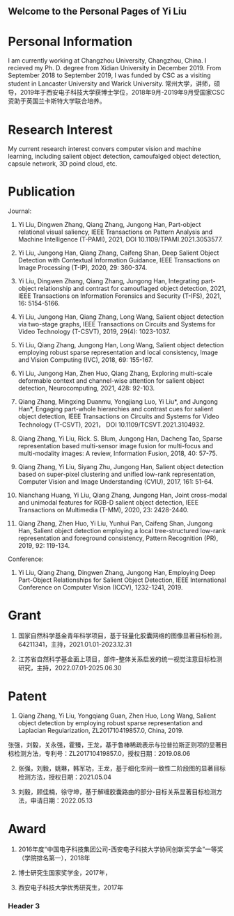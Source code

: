## Welcome to the Personal Pages of Yi Liu 
# Personal Information
I am currently working at Changzhou University, Changzhou, China. I recieved my Ph. D. degree from Xidian University in December 2019. From September 2018 to September 2019, I was funded by CSC as a visiting student in Lancaster University and Warick University.
常州大学，讲师，硕导，2019年于西安电子科技大学获博士学位，2018年9月-2019年9月受国家CSC资助于英国兰卡斯特大学联合培养。

# Research Interest
My current research interest convers computer vision and machine learning, including salient object detection, camoufalged object detection, capsule network, 3D poind cloud, etc.
# Publication
Journal:

1. Yi Liu, Dingwen Zhang, Qiang Zhang, Jungong Han, Part-object relational visual saliency, IEEE Transactions on Pattern Analysis and Machine Intelligence (T-PAMI), 2021, DOI 10.1109/TPAMI.2021.3053577.

2. Yi Liu, Jungong Han, Qiang Zhang, Caifeng Shan, Deep Salient Object Detection with Contextual Information Guidance, IEEE Transactions on Image Processing (T-IP), 2020, 29: 360-374.

3. Yi Liu, Dingwen Zhang, Qiang Zhang, Jungong Han, Integrating part-object relationship and contrast for camouflaged object detection, 2021, IEEE Transactions on Information Forensics and Security (T-IFS), 2021, 16: 5154-5166.

4. Yi Liu, Jungong Han, Qiang Zhang, Long Wang, Salient object detection via two-stage graphs, IEEE Transactions on Circuits and Systems for Video Technology (T-CSVT), 2019, 29(4): 1023-1037.

5. Yi Liu, Qiang Zhang, Jungong Han, Long Wang, Salient object detection employing robust sparse representation and local consistency, Image and Vision Computing (IVC), 2018, 69: 155-167.

6. Yi Liu, Jungong Han, Zhen Huo, Qiang Zhang, Exploring multi-scale deformable context and channel-wise attention for salient object detection, Neurocomputing, 2021, 428: 92-103.

7. Qiang Zhang, Mingxing Duanmu, Yongjiang Luo, Yi Liu*, and Jungong Han*, Engaging part-whole hierarchies and contrast cues for salient object detection, IEEE Transactions on Circuits and Systems for Video Technology (T-CSVT), 2021， DOI 10.1109/TCSVT.2021.3104932.

8. Qiang Zhang, Yi Liu, Rick. S. Blum, Jungong Han, Dacheng Tao, Sparse representation based multi-sensor image fusion for multi-focus and multi-modality images: A review, Information Fusion, 2018, 40: 57-75.

9. Qiang Zhang, Yi Liu, Siyang Zhu, Jungong Han, Salient object detection based on super-pixel clustering and unified low-rank representation, Computer Vision and Image Understanding (CVIU), 2017, 161: 51-64.

10. Nianchang Huang, Yi Liu, Qiang Zhang, Jungong Han, Joint cross-modal and unimodal features for RGB-D salient object detection, IEEE Transactions on Multimedia (T-MM), 2020, 23: 2428-2440.

11. Qiang Zhang, Zhen Huo, Yi Liu, Yunhui Pan, Caifeng Shan, Jungong Han, Salient object detection employing a local tree-structured low-rank representation and foreground consistency, Pattern Recognition (PR), 2019, 92: 119-134.

Conference:

1. Yi Liu, Qiang Zhang, Dingwen Zhang, Jungong Han, Employing Deep Part-Object Relationships for Salient Object Detection, IEEE International Conference on Computer Vision (ICCV), 1232-1241, 2019.

# Grant
1. 国家自然科学基金青年科学项目，基于轻量化胶囊网络的图像显著目标检测，64211341，主持，2021.01.01-2023.12.31

2. 江苏省自然科学基金面上项目，部件-整体关系启发的统一视觉注意目标检测研究，主持，2022.07.01-2025.06.30

# Patent
1. Qiang Zhang, Yi Liu, Yongqiang Guan, Zhen Huo, Long Wang, Salient object detection by employing robust sparse representation and Laplacian Regularization, ZL201710419857.0, China, 2019.

张强，刘毅，关永强，霍臻，王龙，基于鲁棒稀疏表示与拉普拉斯正则项的显著目标检测方法，专利号：ZL201710419857.0，授权日期：2019.08.06

2. 张强，刘毅，姚琳，韩军功，王龙，基于细化空间一致性二阶段图的显著目标检测方法，授权日期：2021.05.04

3. 刘毅，顾佳楠，徐守坤，基于解缠胶囊路由的部分-目标关系显著目标检测方法，申请日期：2022.05.13

# Award
1. 2016年度“中国电子科技集团公司-西安电子科技大学协同创新奖学金”一等奖（学院排名第一），2018年

2. 博士研究生国家奖学金，2017年，

3. 西安电子科技大学优秀研究生，2017年

### Header 3
